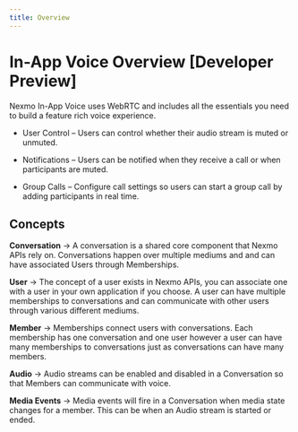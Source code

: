 ```yaml
---
title: Overview
---
```


# In-App Voice Overview [Developer Preview]

Nexmo In-App Voice uses WebRTC and includes all the essentials you need to build a feature rich voice experience.

- User Control – Users can control whether their audio stream is muted or unmuted.

- Notifications  – Users can be notified when they receive a call or when participants are muted.

- Group Calls – Configure call settings so users can start a group call by adding participants in real time.

## Concepts

**Conversation**
    -> A conversation is a shared core component that Nexmo APIs rely on. Conversations happen over multiple mediums and and can have associated Users through Memberships.

**User**
    -> The concept of a user exists in Nexmo APIs, you can associate one with a user in your own application if you choose. A user can have multiple memberships to conversations and can communicate with other users through various different mediums.

**Member**
    -> Memberships connect users with conversations. Each membership has one conversation and one user however a user can have many memberships to conversations just as conversations can have many members.

**Audio**
    -> Audio streams can be enabled and disabled in a Conversation so that Members can communicate with voice.

**Media Events**
    -> Media events will fire in a Conversation when media state changes for a member. This can be when an Audio stream is started or ended.

